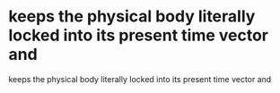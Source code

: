 # keeps the physical body literally locked into its present time vector and

keeps the physical body literally locked into its present time vector and